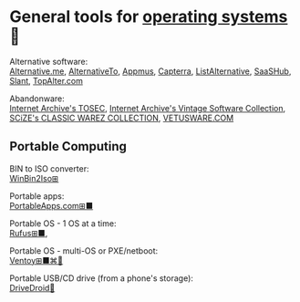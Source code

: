 
# General tools for [operating systems](https://trendless.tech/os/)💩

Alternative software:  
[Alternative.me](https://alternative.me/),
[AlternativeTo](https://alternativeto.net/),
[Appmus](https://appmus.com/),
[Capterra](https://www.capterra.com/),
[ListAlternative](https://www.listalternative.com/),
[SaaSHub](https://www.saashub.com/),
[Slant](https://www.slant.co/),
[TopAlter.com](https://topalter.com/)

Abandonware:  
[Internet Archive's TOSEC](https://archive.org/details/tosec),
[Internet Archive's Vintage Software Collection](https://archive.org/details/vintagesoftware),
[SCiZE's CLASSIC WAREZ COLLECTION](https://scenelist.org/),
[VETUSWARE.COM](https://vetusware.com/)

## Portable Computing

BIN to ISO converter:  
[WinBin2Iso⊞](https://www.softwareok.com/?seite=Freeware/WinBin2Iso)

Portable apps:  
[PortableApps.com⊞■](https://portableapps.com/)

Portable OS - 1 OS at a time:  
[Rufus⊞■](https://rufus.ie/),

Portable OS - multi-OS or PXE/netboot:  
[Ventoy⊞■⌘🐧](https://www.ventoy.net/)

Portable USB/CD drive (from a phone's storage):  
[DriveDroid🤖](https://www.drivedroid.io/)
